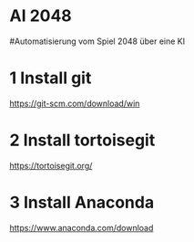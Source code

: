 # AI 2048

#Automatisierung vom Spiel 2048 über eine KI

# 1 Install git 
https://git-scm.com/download/win

# 2 Install tortoisegit
https://tortoisegit.org/


# 3 Install Anaconda 

https://www.anaconda.com/download
